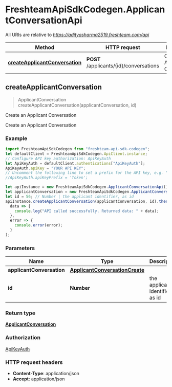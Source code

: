 # FreshteamApiSdkCodegen.ApplicantConversationApi

All URIs are relative to *https://adityasharma2519.freshteam.com/api*

| Method                                                                                     | HTTP request                            | Description                      |
| ------------------------------------------------------------------------------------------ | --------------------------------------- | -------------------------------- |
| [**createApplicantConversation**](ApplicantConversationApi.md#createApplicantConversation) | **POST** /applicants/{id}/conversations | Create an Applicant Conversation |

## createApplicantConversation

> ApplicantConversation createApplicantConversation(applicantConversation, id)

Create an Applicant Conversation

Create an Applicant Conversation

### Example

```javascript
import FreshteamApiSdkCodegen from "freshteam-api-sdk-codegen";
let defaultClient = FreshteamApiSdkCodegen.ApiClient.instance;
// Configure API key authorization: ApiKeyAuth
let ApiKeyAuth = defaultClient.authentications["ApiKeyAuth"];
ApiKeyAuth.apiKey = "YOUR API KEY";
// Uncomment the following line to set a prefix for the API key, e.g. "Token" (defaults to null)
//ApiKeyAuth.apiKeyPrefix = 'Token';

let apiInstance = new FreshteamApiSdkCodegen.ApplicantConversationApi();
let applicantConversation = new FreshteamApiSdkCodegen.ApplicantConversationCreate(); // ApplicantConversationCreate |
let id = 56; // Number | the applicant identifier, as id
apiInstance.createApplicantConversation(applicantConversation, id).then(
  data => {
    console.log("API called successfully. Returned data: " + data);
  },
  error => {
    console.error(error);
  }
);
```

### Parameters

| Name                      | Type                                                              | Description                     | Notes |
| ------------------------- | ----------------------------------------------------------------- | ------------------------------- | ----- |
| **applicantConversation** | [**ApplicantConversationCreate**](ApplicantConversationCreate.md) |                                 |
| **id**                    | **Number**                                                        | the applicant identifier, as id |

### Return type

[**ApplicantConversation**](ApplicantConversation.md)

### Authorization

[ApiKeyAuth](../README.md#ApiKeyAuth)

### HTTP request headers

- **Content-Type**: application/json
- **Accept**: application/json
